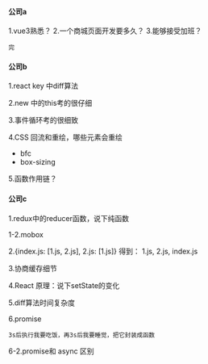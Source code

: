 #### 公司a
1.vue3熟悉？
2.一个商城页面开发要多久？
3.能够接受加班？

```
完
```

#### 公司b
1.react key 中diff算法

2.new 中的this考的很仔细

3.事件循环考的很细致

4.CSS
回流和重绘，哪些元素会重绘
- bfc
- box-sizing

5.函数作用链？


#### 公司c
1.redux中的reducer函数，说下纯函数

1-2.mobox

2.{index.js: [1.js, 2.js], 2.js: [1.js]} 
得到： 1.js, 2.js, index.js

3.协商缓存细节

4.React 原理：说下setState的变化

5.diff算法时间复杂度

6.promise
```
3s后执行我要吃饭，再3s后我要睡觉，把它封装成函数
```

6-2.promise和 async 区别
